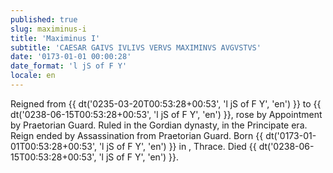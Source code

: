 ```yaml
---
published: true
slug: maximinus-i
title: 'Maximinus I'
subtitle: 'CAESAR GAIVS IVLIVS VERVS MAXIMINVS AVGVSTVS'
date: '0173-01-01 00:00:28'
date_format: 'l jS of F Y'
locale: en
---
```


Reigned from {{ dt('0235-03-20T00:53:28+00:53', 'l jS of F Y', 'en') }} to {{ dt('0238-06-15T00:53:28+00:53', 'l jS of F Y', 'en') }}, rose by Appointment by Praetorian Guard. Ruled in the Gordian dynasty, in the Principate era. Reign ended by Assassination from Praetorian Guard. Born {{ dt('0173-01-01T00:53:28+00:53', 'l jS of F Y', 'en') }} in , Thrace. Died {{ dt('0238-06-15T00:53:28+00:53', 'l jS of F Y', 'en') }}.

